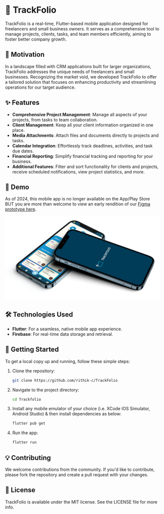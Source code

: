 # 📱 TrackFolio

TrackFolio is a real-time, Flutter-based mobile application designed for freelancers and small business owners. It serves as a comprehensive tool to manage projects, clients, tasks, and team members efficiently, aiming to foster better company growth.

## 🚀 Motivation

In a landscape filled with CRM applications built for larger organizations, TrackFolio addresses the unique needs of freelancers and small businesses. Recognizing the market void, we developed TrackFolio to offer a tailored solution that focuses on enhancing productivity and streamlining operations for our target audience.

## ✨ Features

- **Comprehensive Project Management**: Manage all aspects of your projects, from tasks to team collaboration.
- **Client Management**: Keep all your client information organized in one place.
- **Media Attachments**: Attach files and documents directly to projects and tasks.
- **Calendar Integration**: Effortlessly track deadlines, activities, and task due dates.
- **Financial Reporting**: Simplify financial tracking and reporting for your business.
- **Additional Features**: Filter and sort functionality for clients and projects, receive scheduled notifications, view project statistics, and more.

## 🎥 Demo

As of 2024, this mobile app is no longer available on the App/Play Store BUT you are more than welcome to view an early rendition of our <a href="https://www.figma.com/proto/ce90QjuFQqtkcfxaRj1Jfa/Interface-Design?page-id=51%3A111&type=design&node-id=52-1184&viewport=-804%2C464%2C0.33&t=Lo1vDmbdN4ElvoQs-1&scaling=scale-down&starting-point-node-id=52%3A1197&mode=design" target="_blank">Figma prototype here</a>.

<img src="resources/trackfolio-thumbnail.png" alt="Screenshot of TrackFolio" title="Screenshot of TrackFolio" width="600"/>

## 🛠 Technologies Used

- **Flutter**: For a seamless, native mobile app experience.
- **Firebase**: For real-time data storage and retrieval.

## 🌟 Getting Started

To get a local copy up and running, follow these simple steps:

1. Clone the repository:
    ```sh
    git clone https://github.com/rithik-c/TrackFolio
    ```
2. Navigate to the project directory:
    ```bash
    cd Trackfolio
    ```
3. Install any mobile emulator of your choice (i.e. XCode IOS Simulator, Android Studio) & then install dependencies as below:
    ```sh
    flutter pub get
    ```
4. Run the app:
    ```sh
    flutter run
    ```

## 💡 Contributing

We welcome contributions from the community. If you'd like to contribute, please fork the repository and create a pull request with your changes.

## 📄 License

TrackFolio is available under the MIT license. See the LICENSE file for more info.
